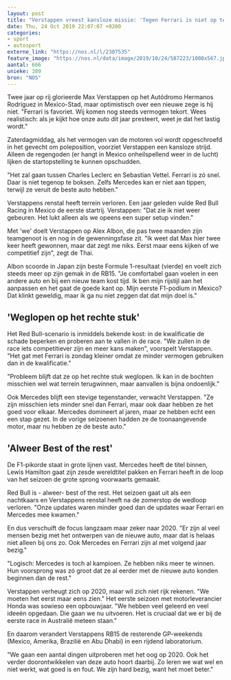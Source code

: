 ```yaml
---
layout: post
title: "Verstappen vreest kansloze missie: 'Tegen Ferrari is niet op te boksen'"
date: Thu, 24 Oct 2019 22:07:07 +0200
categories: 
- sport 
- autosport 
externe_link: "https://nos.nl/l/2307535"
feature_image: "https://nos.nl/data/image/2019/10/24/587223/1008x567.jpg"
aantal: 666
unieke: 389
bron: "NOS"
---
```


<p>Twee jaar op rij glorieerde Max Verstappen op het Autódromo Hermanos Rodríguez in Mexico-Stad, maar optimistisch over een nieuwe zege is hij niet. "Ferrari is favoriet. Wij komen nog steeds vermogen tekort. Wees realistisch: als je kijkt hoe onze auto dit jaar presteert, weet je dat het lastig wordt."</p>
<p>Zaterdagmiddag, als het vermogen van de motoren vol wordt opgeschroefd in het gevecht om poleposition, voorziet Verstappen een kansloze strijd. Alleen de regengoden (er hangt in Mexico onheilspellend weer in de lucht) lijken de startopstelling te kunnen opschudden.</p>
<p>"Het zal gaan tussen Charles Leclerc en Sebastian Vettel. Ferrari is zó snel. Daar is niet tegenop te boksen. Zelfs Mercedes kan er niet aan tippen, terwijl ze veruit de beste auto hebben."</p>
<p>Verstappens renstal heeft terrein verloren. Een jaar geleden vulde Red Bull Racing in Mexico de eerste startrij. Verstappen: "Dat zie ik niet weer gebeuren. Het lukt alleen als we opeens een super setup vinden."</p>
<p>Met 'we' doelt Verstappen op Alex Albon, die pas twee maanden zijn teamgenoot is en nog in de gewenningsfase zit. "Ik weet dat Max hier twee keer heeft gewonnen, maar dat zegt me niks. Eerst maar eens kijken of we competitief zijn", zegt de Thai.</p>
<p>Albon scoorde in Japan zijn beste Formule 1-resultaat (vierde) en voelt zich steeds meer op zijn gemak in de RB15. "Je comfortabel gaan voelen in een andere auto en bij een nieuw team kost tijd. Ik ben mijn rijstijl aan het aanpassen en het gaat de goede kant op. Mijn eerste F1-podium in Mexico? Dat klinkt geweldig, maar ik ga nu niet zeggen dat dat mijn doel is."</p>
<h2>'Weglopen op het rechte stuk'</h2>
<p>Het Red Bull-scenario is inmiddels bekende kost: in de kwalificatie de schade beperken en proberen aan te vallen in de race. "We zullen in de race iets competitiever zijn en meer kans maken", voorspelt Verstappen. "Het gat met Ferrari is zondag kleiner omdat ze minder vermogen gebruiken dan in de kwalificatie." </p>
<p>"Probleem blijft dat ze op het rechte stuk weglopen. Ik kan in de bochten misschien wel wat terrein terugwinnen, maar aanvallen is bijna ondoenlijk."</p>
<p>Ook Mercedes blijft een stevige tegenstander, verwacht Verstappen. "Ze zijn misschien iets minder snel dan Ferrari, maar ook daar hebben ze het goed voor elkaar. Mercedes domineert al jaren, maar ze hebben echt een een stap gezet. In de vorige seizoenen hadden ze de toonaangevende motor, maar nu hebben ze de beste auto."</p>
<h2>'Alweer Best of the rest'</h2>
<p>De F1-pikorde staat in grote lijnen vast. Mercedes heeft de titel binnen, Lewis Hamilton gaat zijn zesde wereldtitel pakken en Ferrari heeft in de loop van het seizoen de grote sprong voorwaarts gemaakt.</p>
<p>Red Bull is - alweer- best of the rest. Het seizoen gaat uit als een nachtkaars en Verstappens renstal heeft na de zomerstop de wedloop verloren. "Onze updates waren minder goed dan de updates waar Ferrari en Mercedes mee kwamen."</p>
<p>En dus verschuift de focus langzaam maar zeker naar 2020. "Er zijn al veel mensen bezig met het ontwerpen van de nieuwe auto, maar dat is helaas niet alleen bij ons zo. Ook Mercedes en Ferrari zijn al met volgend jaar bezig." </p>
<p>"Logisch: Mercedes is toch al kampioen. Ze hebben niks meer te winnen. Hun voorsprong was zó groot dat ze al eerder met de nieuwe auto konden beginnen dan de rest."</p>
<p>Verstappen verheugt zich op 2020, maar wil zich niet rijk rekenen. "We moeten het eerst maar eens zien." Het eerste seizoen met motorleverancier Honda was sowieso een opbouwjaar. "We hebben veel geleerd en veel ideeën opgedaan. Die gaan we nu uitvoeren. Het is cruciaal dat we er bij de eerste race in Australië meteen staan."</p>
<p>En daarom verandert Verstappens RB15 de resterende GP-weekends (Mexico, Amerika, Brazilië en Abu Dhabi) in een rijdend laboratorium.</p>
<p>"We gaan een aantal dingen uitproberen met het oog op 2020. Ook het verder doorontwikkelen van deze auto hoort daarbij. Zo leren we wat wel en niet werkt, wat goed is en fout. We zijn hard bezig, want het moet beter."</p>
